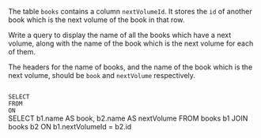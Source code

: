 The table `books` contains a column `nextVolumeId`. It stores the `id` of another book which is the next volume of the book in that row.

Write a query to display the name of all the books which have a next volume, along with the name of the book which is the next volume for each of them.

The headers for the name of books, and the name of the book which is the next volume, should be `book` and `nextVolume` respectively.




<codeblock language="sql" dbName="students2-v3.db" type="exercise" testMode="fixedInput">
<code>
SELECT 
FROM
ON
</code>

<solution>
SELECT b1.name AS book,
       b2.name AS nextVolume
FROM   books b1 JOIN books b2
ON     b1.nextVolumeId = b2.id
</solution>
</codeblock>